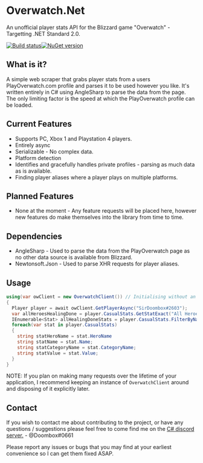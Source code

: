 # Overwatch.Net

An unofficial player stats API for the Blizzard game "Overwatch" - Targetting .NET Standard 2.0.

[![Build status](https://ci.appveyor.com/api/projects/status/github/sirdoombox/overwatch.net?svg=true)](https://ci.appveyor.com/project/sirdoombox/overwatch-net)[![NuGet version](https://badge.fury.io/nu/Overwatch.Net.svg)](https://badge.fury.io/nu/Overwatch.Net)

## What is it?

A simple web scraper that grabs player stats from a users PlayOverwatch.com profile and parses it to be used however you like. It's written entirely in C# using AngleSharp to parse the data from the page. The only limiting factor is the speed at which the PlayOverwatch profile can be loaded.

## Current Features
* Supports PC, Xbox 1 and Playstation 4 players.
* Entirely async
* Serializable - No complex data.
* Platform detection
* Identifies and gracefully handles private profiles - parsing as much data as is available.
* Finding player aliases where a player plays on multiple platforms.

## Planned Features
* None at the moment - Any feature requests will be placed here, however new features do make themselves into the library from time to time.

## Dependencies
* AngleSharp - Used to parse the data from the PlayOverwatch page as no other data source is available from Blizzard.
* Newtonsoft.Json - Used to parse XHR requests for player aliases.

## Usage
```csharp
using(var owClient = new OverwatchClient()) // Initialising without an "OverwatchConfig" will use the Default config.
{
  Player player = await owClient.GetPlayerAsync("SirDoombox#2603");
  var allHeroesHealingDone = player.CasualStats.GetStatExact("All Heroes", "Assists", "Healing Done");
  IEnumerable<Stat> allHealingDoneStats = player.CasualStats.FilterByName("Healing Done");
  foreach(var stat in player.CasualStats)
  {
    string statHeroName = stat.HeroName
    string statName = stat.Name;
    string statCategoryName = stat.CategoryName;
    string statValue = stat.Value;
  }
}
```
NOTE: If you plan on making many requests over the lifetime of your application, I recommend keeping an instance of `OverwatchClient` around and disposing of it explicitly later.

## Contact
If you wish to contact me about contributing to the project, or have any questions / suggestions please feel free to come find me on the [C# discord server.](https://discordapp.com/invite/ccyrDKv "C# Discord") - @Doombox#0661

Please report any issues or bugs that you may find at your earliest convenience so I can get them fixed ASAP.
